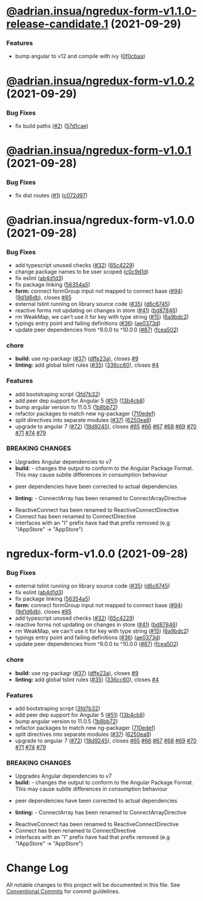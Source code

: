 # [@adrian.insua/ngredux-form-v1.1.0-release-candidate.1](https://github.com/AdrianInsua/platform/compare/@adrian.insua/ngredux-form-v1.0.2...@adrian.insua/ngredux-form-v1.1.0-release-candidate.1) (2021-09-29)


### Features

* bump angular to v12 and compile with ivy ([0f0cbaa](https://github.com/AdrianInsua/platform/commit/0f0cbaa1977f8f93684b9c9163246f452dd1bacd))

# [@adrian.insua/ngredux-form-v1.0.2](https://github.com/AdrianInsua/platform/compare/@adrian.insua/ngredux-form-v1.0.1...@adrian.insua/ngredux-form-v1.0.2) (2021-09-29)


### Bug Fixes

* fix build paths ([#2](https://github.com/AdrianInsua/platform/issues/2)) ([57d1cae](https://github.com/AdrianInsua/platform/commit/57d1cae0f159e91224ef563d0b2f3ceddf2fad52))

# [@adrian.insua/ngredux-form-v1.0.1](https://github.com/AdrianInsua/platform/compare/@adrian.insua/ngredux-form-v1.0.0...@adrian.insua/ngredux-form-v1.0.1) (2021-09-28)


### Bug Fixes

* fix dist routes ([#1](https://github.com/AdrianInsua/platform/issues/1)) ([c072d97](https://github.com/AdrianInsua/platform/commit/c072d97891835c717c8279acd5f66d1b4a405107))

# @adrian.insua/ngredux-form-v1.0.0 (2021-09-28)


### Bug Fixes

* add typescript unused checks ([#32](https://github.com/AdrianInsua/platform/issues/32)) ([65c4229](https://github.com/AdrianInsua/platform/commit/65c4229313eda49fec3b5da187ae010cc32b3eaa))
* change package names to be user scoped ([c0c9d1d](https://github.com/AdrianInsua/platform/commit/c0c9d1d87bc40078c5da8dd5c3ab2ffab1ccc54a))
* fix eslint ([ab4d1d3](https://github.com/AdrianInsua/platform/commit/ab4d1d335d90ecdba5df3c517fff1eb37719a13f))
* fix package linking ([56354a5](https://github.com/AdrianInsua/platform/commit/56354a51d7af9fa6b231144bdf43b744aec086f4))
* **form:** connect formGroup input not mapped to connect base ([#94](https://github.com/AdrianInsua/platform/issues/94)) ([9d1d6db](https://github.com/AdrianInsua/platform/commit/9d1d6dba87511f35894a467532bd698f5043a58e)), closes [#85](https://github.com/AdrianInsua/platform/issues/85)
* external tslint running on library source code ([#35](https://github.com/AdrianInsua/platform/issues/35)) ([d6c6745](https://github.com/AdrianInsua/platform/commit/d6c674502dd2e1d0f0d1a593e8568765e5c290ab))
* reactive forms not updating on changes in store ([#41](https://github.com/AdrianInsua/platform/issues/41)) ([bd87846](https://github.com/AdrianInsua/platform/commit/bd87846389225a09973c40f71dfd0989da3fcb29))
* rm WeakMap, we can't use it for key with type string ([#15](https://github.com/AdrianInsua/platform/issues/15)) ([6a9bdc2](https://github.com/AdrianInsua/platform/commit/6a9bdc240e5b0e1e7eba9383697fa5f7cf382a43))
* typings entry point and failing definitions ([#36](https://github.com/AdrianInsua/platform/issues/36)) ([ae0373d](https://github.com/AdrianInsua/platform/commit/ae0373d2cdaa9c6a525b195c41dd342c47175a60))
* update peer dependencies from ^9.0.0 to ^10.0.0 ([#87](https://github.com/AdrianInsua/platform/issues/87)) ([fcea502](https://github.com/AdrianInsua/platform/commit/fcea502f44cff441737c51ebf539268c594e9bfa))


### chore

* **build:** use ng-packagr ([#37](https://github.com/AdrianInsua/platform/issues/37)) ([dffe23a](https://github.com/AdrianInsua/platform/commit/dffe23ade3417bdb5f58cecdf760039be771bc92)), closes [#9](https://github.com/AdrianInsua/platform/issues/9)
* **linting:** add global tslint rules ([#35](https://github.com/AdrianInsua/platform/issues/35)) ([336cc60](https://github.com/AdrianInsua/platform/commit/336cc60921119bc5f5c7d22d9a364db93fef244b)), closes [#4](https://github.com/AdrianInsua/platform/issues/4)


### Features

* add bootstraping script ([3fd7b32](https://github.com/AdrianInsua/platform/commit/3fd7b32faf69346e020eb5f991ffba47e445c243))
* add peer dep support for Angular 5 ([#51](https://github.com/AdrianInsua/platform/issues/51)) ([13b4cb8](https://github.com/AdrianInsua/platform/commit/13b4cb828a0f0fd44d8a20cbb0f3259fe7cbaa4d))
* bump angular version to 11.0.5 ([1b8bb72](https://github.com/AdrianInsua/platform/commit/1b8bb72a0fea50c583dc9d943dac5506a2ba0ff4))
* refactor packages to match new ng-packager ([710edef](https://github.com/AdrianInsua/platform/commit/710edefc2d23b0a731254c3af16969331036d94f))
* split directives into separate modules ([#37](https://github.com/AdrianInsua/platform/issues/37)) ([6250ea8](https://github.com/AdrianInsua/platform/commit/6250ea8cbe7dc498a79b34c7f31323e1bef4aaa9))
* upgrade to angular 7 ([#72](https://github.com/AdrianInsua/platform/issues/72)) ([18d9245](https://github.com/AdrianInsua/platform/commit/18d924563618988f949c47b74d567e7c9f75e605)), closes [#65](https://github.com/AdrianInsua/platform/issues/65) [#66](https://github.com/AdrianInsua/platform/issues/66) [#67](https://github.com/AdrianInsua/platform/issues/67) [#68](https://github.com/AdrianInsua/platform/issues/68) [#69](https://github.com/AdrianInsua/platform/issues/69) [#70](https://github.com/AdrianInsua/platform/issues/70) [#71](https://github.com/AdrianInsua/platform/issues/71) [#74](https://github.com/AdrianInsua/platform/issues/74) [#79](https://github.com/AdrianInsua/platform/issues/79)


### BREAKING CHANGES

* Upgrades Angular dependencies to v7
* **build:** - changes the output to conform to the Angular Package Format. This may cause subtle differences in consumption behaviour
- peer dependencies have been corrected to actual dependencies
* **linting:** - ConnectArray has been renamed to ConnectArrayDirective
- ReactiveConnect has been renamed to ReactiveConnectDirective
- Connect has been renamed to ConnectDirective
- interfaces with an "I" prefix have had that prefix removed (e.g "IAppStore" -> "AppStore")

# ngredux-form-v1.0.0 (2021-09-28)


### Bug Fixes

* external tslint running on library source code ([#35](https://github.com/AdrianInsua/platform/issues/35)) ([d6c6745](https://github.com/AdrianInsua/platform/commit/d6c674502dd2e1d0f0d1a593e8568765e5c290ab))
* fix eslint ([ab4d1d3](https://github.com/AdrianInsua/platform/commit/ab4d1d335d90ecdba5df3c517fff1eb37719a13f))
* fix package linking ([56354a5](https://github.com/AdrianInsua/platform/commit/56354a51d7af9fa6b231144bdf43b744aec086f4))
* **form:** connect formGroup input not mapped to connect base ([#94](https://github.com/AdrianInsua/platform/issues/94)) ([9d1d6db](https://github.com/AdrianInsua/platform/commit/9d1d6dba87511f35894a467532bd698f5043a58e)), closes [#85](https://github.com/AdrianInsua/platform/issues/85)
* add typescript unused checks ([#32](https://github.com/AdrianInsua/platform/issues/32)) ([65c4229](https://github.com/AdrianInsua/platform/commit/65c4229313eda49fec3b5da187ae010cc32b3eaa))
* reactive forms not updating on changes in store ([#41](https://github.com/AdrianInsua/platform/issues/41)) ([bd87846](https://github.com/AdrianInsua/platform/commit/bd87846389225a09973c40f71dfd0989da3fcb29))
* rm WeakMap, we can't use it for key with type string ([#15](https://github.com/AdrianInsua/platform/issues/15)) ([6a9bdc2](https://github.com/AdrianInsua/platform/commit/6a9bdc240e5b0e1e7eba9383697fa5f7cf382a43))
* typings entry point and failing definitions ([#36](https://github.com/AdrianInsua/platform/issues/36)) ([ae0373d](https://github.com/AdrianInsua/platform/commit/ae0373d2cdaa9c6a525b195c41dd342c47175a60))
* update peer dependencies from ^9.0.0 to ^10.0.0 ([#87](https://github.com/AdrianInsua/platform/issues/87)) ([fcea502](https://github.com/AdrianInsua/platform/commit/fcea502f44cff441737c51ebf539268c594e9bfa))


### chore

* **build:** use ng-packagr ([#37](https://github.com/AdrianInsua/platform/issues/37)) ([dffe23a](https://github.com/AdrianInsua/platform/commit/dffe23ade3417bdb5f58cecdf760039be771bc92)), closes [#9](https://github.com/AdrianInsua/platform/issues/9)
* **linting:** add global tslint rules ([#35](https://github.com/AdrianInsua/platform/issues/35)) ([336cc60](https://github.com/AdrianInsua/platform/commit/336cc60921119bc5f5c7d22d9a364db93fef244b)), closes [#4](https://github.com/AdrianInsua/platform/issues/4)


### Features

* add bootstraping script ([3fd7b32](https://github.com/AdrianInsua/platform/commit/3fd7b32faf69346e020eb5f991ffba47e445c243))
* add peer dep support for Angular 5 ([#51](https://github.com/AdrianInsua/platform/issues/51)) ([13b4cb8](https://github.com/AdrianInsua/platform/commit/13b4cb828a0f0fd44d8a20cbb0f3259fe7cbaa4d))
* bump angular version to 11.0.5 ([1b8bb72](https://github.com/AdrianInsua/platform/commit/1b8bb72a0fea50c583dc9d943dac5506a2ba0ff4))
* refactor packages to match new ng-packager ([710edef](https://github.com/AdrianInsua/platform/commit/710edefc2d23b0a731254c3af16969331036d94f))
* split directives into separate modules ([#37](https://github.com/AdrianInsua/platform/issues/37)) ([6250ea8](https://github.com/AdrianInsua/platform/commit/6250ea8cbe7dc498a79b34c7f31323e1bef4aaa9))
* upgrade to angular 7 ([#72](https://github.com/AdrianInsua/platform/issues/72)) ([18d9245](https://github.com/AdrianInsua/platform/commit/18d924563618988f949c47b74d567e7c9f75e605)), closes [#65](https://github.com/AdrianInsua/platform/issues/65) [#66](https://github.com/AdrianInsua/platform/issues/66) [#67](https://github.com/AdrianInsua/platform/issues/67) [#68](https://github.com/AdrianInsua/platform/issues/68) [#69](https://github.com/AdrianInsua/platform/issues/69) [#70](https://github.com/AdrianInsua/platform/issues/70) [#71](https://github.com/AdrianInsua/platform/issues/71) [#74](https://github.com/AdrianInsua/platform/issues/74) [#79](https://github.com/AdrianInsua/platform/issues/79)


### BREAKING CHANGES

* Upgrades Angular dependencies to v7
* **build:** - changes the output to conform to the Angular Package Format. This may cause subtle differences in consumption behaviour
- peer dependencies have been corrected to actual dependencies
* **linting:** - ConnectArray has been renamed to ConnectArrayDirective
- ReactiveConnect has been renamed to ReactiveConnectDirective
- Connect has been renamed to ConnectDirective
- interfaces with an "I" prefix have had that prefix removed (e.g "IAppStore" -> "AppStore")

# Change Log

All notable changes to this project will be documented in this file.
See [Conventional Commits](https://conventionalcommits.org) for commit guidelines.
